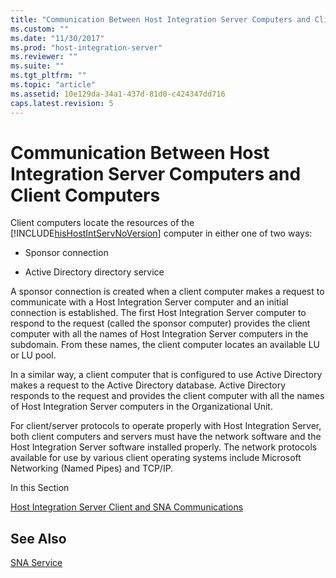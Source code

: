 ```yaml
---
title: "Communication Between Host Integration Server Computers and Client Computers2 | Microsoft Docs"
ms.custom: ""
ms.date: "11/30/2017"
ms.prod: "host-integration-server"
ms.reviewer: ""
ms.suite: ""
ms.tgt_pltfrm: ""
ms.topic: "article"
ms.assetid: 10e129da-34a1-437d-81d0-c424347dd716
caps.latest.revision: 5
---
```

# Communication Between Host Integration Server Computers and Client Computers
Client computers locate the resources of the [!INCLUDE[hisHostIntServNoVersion](../includes/hishostintservnoversion-md.md)] computer in either one of two ways:  
  
-   Sponsor connection  
  
-   Active Directory directory service  
  
 A sponsor connection is created when a client computer makes a request to communicate with a Host Integration Server computer and an initial connection is established. The first Host Integration Server computer to respond to the request (called the sponsor computer) provides the client computer with all the names of Host Integration Server computers in the subdomain. From these names, the client computer locates an available LU or LU pool.  
  
 In a similar way, a client computer that is configured to use Active Directory makes a request to the Active Directory database. Active Directory responds to the request and provides the client computer with all the names of Host Integration Server computers in the Organizational Unit.  
  
 For client/server protocols to operate properly with Host Integration Server, both client computers and servers must have the network software and the Host Integration Server software installed properly. The network protocols available for use by various client operating systems include Microsoft Networking (Named Pipes) and TCP/IP.  
  
 In this Section  
  
 [Host Integration Server Client and SNA Communications](../core/host-integration-server-client-and-sna-communications1.md)  
  
## See Also  
 [SNA Service](../core/sna-service1.md)